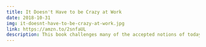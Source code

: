 ```yaml
---
title: It Doesn't Have to be Crazy at Work
date: 2018-10-31
img: it-doesnt-have-to-be-crazy-at-work.jpg
link: https://amzn.to/2snfaUL
description: This book challenges many of the accepted notions of today's workplace. It's a must read for anyone in a leadership position or starting their own business.
---
```

